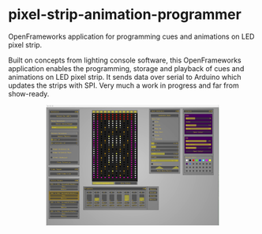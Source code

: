 # pixel-strip-animation-programmer
OpenFrameworks application for programming cues and animations on LED pixel strip.

Built on concepts from lighting console software, this OpenFrameworks application enables
the programming, storage and playback of cues and animations on LED pixel strip.
It sends data over serial to Arduino which updates the strips with SPI.
Very much a work in progress and far from show-ready.

<p align="center">
  <img src="SS.jpg" width="350"/>
</p>
